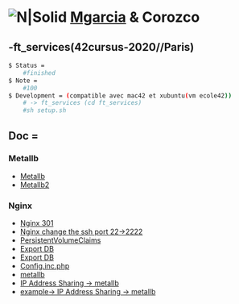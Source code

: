 # ![N|Solid](https://i.ibb.co/vsr6w99/original.png) [Mgarcia](https://github.com/martingarcialopez) & Corozco
## -ft_services(42cursus-2020//Paris)

```sh
$ Status =
	#finished
$ Note =
	#100
$ Development = (compatible avec mac42 et xubuntu(vm ecole42))
	# -> ft_services (cd ft_services)
	#sh setup.sh
```

## Doc =
### Metallb
* [Metallb](https://medium.com/@shoaib_masood/metallb-network-loadbalancer-minikube-335d846dfdbe)
* [Metallb2](https://medium.com/faun/metallb-configuration-in-minikube-to-enable-kubernetes-service-of-type-loadbalancer-9559739787df)
### Nginx
* [Nginx 301](https://ruedelinfo.com/redirection-nginx/)
* [Nginx change the ssh port 22->2222](https://www.cyberciti.biz/faq/howto-change-ssh-port-on-linux-or-unix-server/)
* [PersistentVolumeClaims](https://kubernetes.io/docs/tutorials/stateful-application/mysql-wordpress-persistent-volume/)
* [Export DB](https://www.digitalocean.com/community/tutorials/how-to-import-and-export-databases-and-reset-a-root-password-in-mysql)
* [Export DB](https://www.digitalocean.com/community/tutorials/how-to-import-and-export-databases-and-reset-a-root-password-in-mysql)
* [Config.inc.php](https://www.jcz.fr/phpmyadmin/)
* [metallb](https://medium.com/@shoaib_masood/metallb-network-loadbalancer-minikube-335d846dfdbe)
* [IP Address Sharing -> metallb](https://metallb.universe.tf/usage/)
* [example-> IP Address Sharing -> metallb](https://github.com/metallb/metallb/issues/271)
